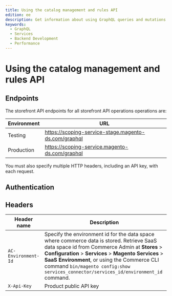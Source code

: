 ```yaml
---
title: Using the catalog management and rules API
edition: ee
description: Get information about using GraphQL queries and mutations to manage channels, policies, and configuration for search and recommendations capabilities.
keywords:
  - GraphQL
  - Services
  - Backend Development
  - Performance
---
```


# Using the catalog management and rules API

## Endpoints

The storefront API endpoints for all storefront API operations operations are:

Environment | URL |
----------- | --- |
Testing | https://scoping-service-stage.magento-ds.com/graphql
Production | https://scoping-service.magento-ds.com/graphql

You must also specify multiple HTTP headers, including an API key, with each request.

## Authentication

## Headers

<!--Requires update for CCDM context-->

Header name| Description
--- | ---
`AC-Environment-Id` |  Specify the environment id for the data space where commerce data is stored. Retrieve SaaS data space id from Commerce Admin at **Stores** > **Configuration** > **Services** > **Magento Services** > **SaaS Environment**, or using the Commerce CLI command `bin/magento config:show services_connector/services_id/environment_id` command. <!--If no Commerce backend, how do you get the data space environment ID? -->
`X-Api-Key` | Product public API key
